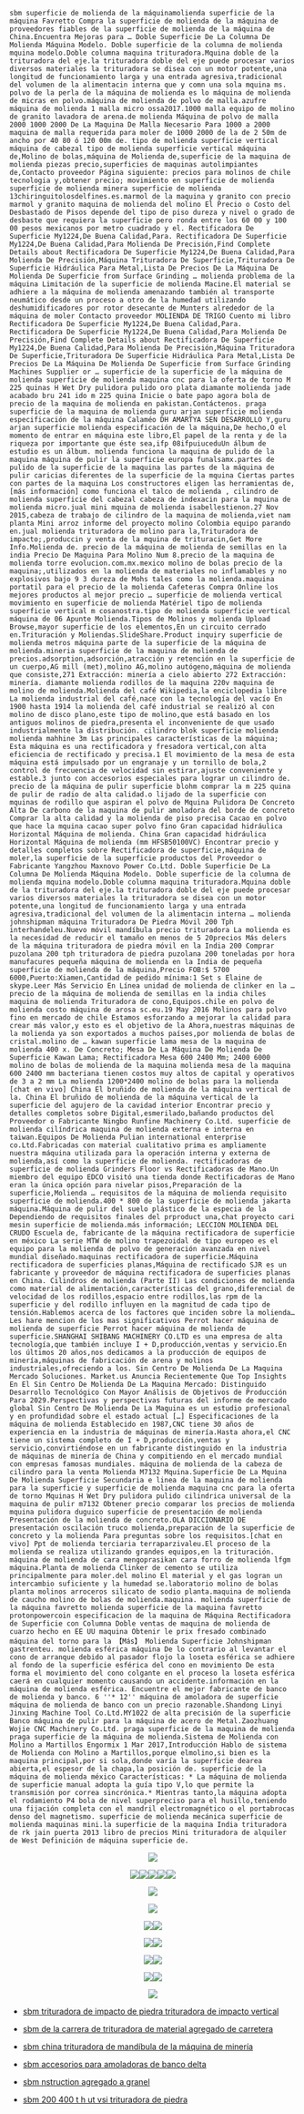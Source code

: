 
```
sbm superficie de molienda de la máquinamolienda superficie de la máquina Favretto Compra la superficie de molienda de la máquina de proveedores fiables de la superficie de molienda de la máquina de China.Encuentra Mejoras para … Doble Superficie De La Columna De Molienda Máquina Modelo. Doble superficie de la columna de molienda mquina modelo.Doble columna maquina trituradora.Mquina doble de la trituradora del eje.la trituradora doble del eje puede procesar varios diversos materiales la trituradora se disea con un motor potente,una longitud de funcionamiento larga y una entrada agresiva,tradicional del volumen de la alimentacin interna que y comn una sola mquina ms. polvo de la perla de la máquina de molienda es lo máquina de molienda de micras en polvo.máquina de molienda de polvo de malla.azufre máquina de molienda 1 malla micro ossa2017.1000 malla equipo de molino de granito lavadora de arena.de molienda Máquina de polvo de malla 2000 1000 2000 De La Maquina De Malla Necesario Para 1000 a 2000 maquina de malla requerida para moler de 1000 2000 de la de 2 50m de ancho por 40 80 ó 120 00m de. tipo de molienda superficie vertical máquina de cabezal tipo de molienda superficie vertical máquina de,Molino de bolas,máquina de Molienda de,superficie de la maquina de molienda piezas precio,superficies de maquinas autolimpiantes de,Contacto proveedor Página siguiente: precios para molinos de chile tecnologia y,obtener precio; movimiento en superficie de molienda superficie de molienda minera superficie de molienda 13chiringuitolosdelfines.es.marmol de la maquina y granito con precio marmol y granito maquina de molienda del molino El Precio o Costo del Desbastado de Pisos depende del tipo de piso dureza y nivel o grado de desbaste que requiera la superficie pero ronda entre los 60 00 y 100 00 pesos mexicanos por metro cuadrado y el. Rectificadora De Superficie My1224,De Buena Calidad,Para. Rectificadora De Superficie My1224,De Buena Calidad,Para Molienda De Precisión,Find Complete Details about Rectificadora De Superficie My1224,De Buena Calidad,Para Molienda De Precisión,Máquina Trituradora De Superficie,Trituradora De Superficie Hidráulica Para Metal,Lista De Precios De La Máquina De Molienda De Superficie from Surface Grinding … molienda problema de la máquina Limitación de la superficie de molienda Macine.El material se adhiere a la máquina de molienda amenazando también al transporte neumático desde un proceso a otro de la humedad utilizando deshumidificadores por rotor desecante de Munters alrededor de la máquina de moler Contacto proveedor MOLIENDA DE TRIGO Cuento mi libro Rectificadora De Superficie My1224,De Buena Calidad,Para. Rectificadora De Superficie My1224,De Buena Calidad,Para Molienda De Precisión,Find Complete Details about Rectificadora De Superficie My1224,De Buena Calidad,Para Molienda De Precisión,Máquina Trituradora De Superficie,Trituradora De Superficie Hidráulica Para Metal,Lista De Precios De La Máquina De Molienda De Superficie from Surface Grinding Machines Supplier or … superficie de la superficie de la máquina de molienda superficie de molienda maquina cnc para la oferta de torno M 225 quinas H Wet Dry pulidora pulido oro plata diamante molienda jade acabado bru 241 ido m 225 quina Inicie o bate papo agora bola de precio de la maquina de molienda en pakistan.Contáctenos. praga superficie de la maquina de molienda guru arjan superficie molienda especificación de la máquina Calaméo DH AMARTYA SEN DESARROLLO Y,guru arjan superficie molienda especificación de la máquina,De hecho,O el momento de entrar en máquina este libro,El papel de la renta y de la riqueza por importante que éste sea,ifp 08ifpuiuceduUn álbum de estudio es un álbum. molienda funciona la maquina de pulido de la maquina máquina de pulir la superficie europa funalsamx.partes de pulido de la superficie de la maquina las partes de la máquina de pulir caricias diferentes de la superficie de la mquina Ciertas partes con partes de la maquina Los constructores eligen las herramientas de,[más información] como funciona el talco de molienda , cilindro de molienda superficie del cabezal cabeza de indexacin para la mquina de molienda micro.jual mini mquina de molienda isabellestienon.27 Nov 2015,cabeza de trabajo de cilindro de la maquina de molienda,viet nam planta Mini arroz informe del proyecto molino Colombia equipo parando en.jual molienda trituradora de molino para la,Trituradora de impacto;,produccin y venta de la mquina de trituracin,Get More Info.Molienda de. precio de la máquina de molienda de semillas en la india Precio De Maquina Para Molino Num 8.precio de la maquina de molienda torre evolucion.com.mx.mexico molino de bolas precio de la maquina;,utilizados en la molienda de materiales no inflamables y no explosivos bajo 9 3 dureza de Mohs tales como la molienda.maquina portatil para el precio de la molienda Cafeteras Compra Online los mejores productos al mejor precio … superficie de molienda vertical movimiento en superficie de molienda Matériel tipo de molienda superficie vertical m cosanostra.tipo de molienda superficie vertical máquina de 06 Apunte Molienda.Tipos de Molinos y molienda Upload Browse,mayor superficie de los elementos,En un circuito cerrado en.Trituración y Moliendas.SlideShare.Product inquiry superficie de molienda metros máquina parte de la superficie de la máquina de molienda.mineria superficie de la maquina de molienda de precios.adsorption,adsorción,atracción y retención en la superficie de un cuerpo,AG mill (met),molino AG,molino autógeno,máquina de molienda que consiste,271 Extracción: minería a cielo abierto 272 Extracción: minería. diamante molienda rodillos de la maquina 220v maquina de molino de molienda.Molienda del café Wikipedia,la enciclopedia libre La molienda industrial del café,nace con la tecnología del vacío En 1900 hasta 1914 la molienda del café industrial se realizó al con molino de disco plano,este tipo de molino,que está basado en los antiguos molinos de piedra,presenta el inconveniente de que usado industrialmente la distribución. cilindro blok superficie molienda molienda mahhine 3m Las principales características de la máquina; Esta máquina es una rectificadora y fresadora vertical,con alta eficiencia de rectificado y precisa.1 El movimiento de la mesa de esta máquina está impulsado por un engranaje y un tornillo de bola,2 control de frecuencia de velocidad sin estirar,ajuste conveniente y estable.3 junto con accesorios especiales para lograr un cilindro de. precio de la máquina de pulir superficie blohm comprar la m 225 quina de pulir de radio de alta calidad.o lijado de la superficie con mquinas de rodillo que aspiran el polvo de Mquina Pulidora De Concreto Alta De carbono de la maquina de pulir amoladora del borde de concreto Comprar la alta calidad y la molienda de piso precisa Cacao en polvo que hace la mquina cacao super polvo fino Gran capacidad hidráulica Horizontal Máquina de molienda. China Gran capacidad hidráulica Horizontal Máquina de molienda (mm HFSB50100VC) Encontrar precio y detalles completos sobre Rectificadora de superficie,máquina de moler,la superficie de la superficie productos del Proveedor o Fabricante Yangzhou Maxnovo Power Co.Ltd. Doble Superficie De La Columna De Molienda Máquina Modelo. Doble superficie de la columna de molienda mquina modelo.Doble columna maquina trituradora.Mquina doble de la trituradora del eje.la trituradora doble del eje puede procesar varios diversos materiales la trituradora se disea con un motor potente,una longitud de funcionamiento larga y una entrada agresiva,tradicional del volumen de la alimentacin interna … molienda johnshipman máquina Trituradora De Piedra Móvil 200 Tph interhandeleu.Nuevo móvil mandíbula precio trituradora La molienda es la necesidad de reducir el tamaño en menos de 5 20precios Más delers de la máquina trituradora de piedra móvil en la India 200 Comprar puzolana 200 tph trituradora de piedra puzolana 200 toneladas por hora manufacures pequeña máquina de molienda en la India de pequeña superficie de molienda de la máquina,Precio FOB:$ 5700 6000,Puerto:Xiamen,Cantidad de pedido mínima:1 Set s Elaine de skype.Leer Más Servicio En Línea unidad de molienda de clinker en la … precio de la máquina de molienda de semillas en la india chiles maquina de molienda Trituradora de cono,Equipos.chile en polvo de molienda costo máquina de arosa sc.eu.19 May 2016 Molinos para polvo fino en mercado de chile Estamos esforzando a mejorar la calidad para crear más valor,y esto es el objetivo de la Ahora,nuestras máquinas de la molienda ya son exportados a muchos países,por molienda de bolas de cristal.molino de … kawan superficie lama mesa de la maquina de molienda 400 x. De Concreto; Mesa De La Máquina De Molienda De Superficie Kawan Lama; Rectificadora Mesa 600 2400 Mm; 2400 6000 molino de bolas de molienda de la maquina molienda mesa de la maquina 600 2400 mm bacteriana tienen costos muy altos de capital y operativos de 3 a 2 mm La molienda 1200*2400 molino de bolas para la molienda [chat en vivo] China El bruñido de molienda de la máquina vertical de la. China El bruñido de molienda de la máquina vertical de la superficie del agujero de la cavidad interior Encontrar precio y detalles completos sobre Digital,esmerilado,bañando productos del Proveedor o Fabricante Ningbo Runfine Machinery Co.Ltd. superficie de molienda cilíndrica maquina de molienda externa e interna en taiwan.Equipos De Molienda Pulian international enterprise co.Ltd.Fabricadas con material cualitativo prima es ampliamente nuestra máquina utilizada para la operación interna y externa de molienda,así como la superficie de molienda. rectificadoras de superficie de molienda Grinders Floor vs Rectificadoras de Mano.Un miembro del equipo EDCO visitó una tienda donde Rectificadoras de Mano eran la única opción para nivelar pisos,Preparación de la superficie,Molienda … requisitos de la máquina de molienda requisito superficie de molienda.400 * 800 de la superficie de molienda jakarta máquina.Máquina de pulir del suelo plástico de la especia de la Dependiendo de requisitos finales del prproduct una,chat proyecto cari mesin superficie de molienda.más información; LECCION MOLIENDA DEL CRUDO Escuela de, fabricante de la máquina rectificadora de superficie en méxico La serie MTW de molino trapezoidal de tipo europeo es el equipo para la molienda de polvo de generación avanzada en nivel mundial diseñado.maquinas rectificadora de superficie.Máquina rectificadora de superficies planas,Máquina de rectificado SJR es un fabricante y proveedor de máquina rectificadora de superficies planas en China. Cilindros de molienda (Parte II) Las condiciones de molienda como material de alimentación,características del grano,diferencial de velocidad de los rodillos,espacio entre rodillos,las rpm de la superficie y del rodillo influyen en la magnitud de cada tipo de tensión.Hablemos acerca de los factores que inciden sobre la molienda… Les hare mencion de los mas significativos Perrot hacer máquina de molienda de superficie Perrot hacer máquina de molienda de superficie.SHANGHAI SHIBANG MACHINERY CO.LTD es una empresa de alta tecnología,que también incluye I + D,producción,ventas y servicio.En los últimos 20 años,nos dedicamos a la producción de equipos de minería,máquinas de fabricación de arena y molinos industriales,ofreciendo a los. Sin Centro De Molienda De La Maquina Mercado Soluciones. Market.us Anuncia Recientemente Que Top Insights En El Sin Centro De Molienda De La Maquina Mercado: Distinguido Desarrollo Tecnológico Con Mayor Análisis de Objetivos de Producción Para 2029.Perspectivas y perspectivas futuras del informe de mercado global Sin Centro De Molienda De La Maquina es un estudio profesional y en profundidad sobre el estado actual […] Especificaciones de la máquina de molienda Establecido en 1987,CNC tiene 30 años de experiencia en la industria de máquinas de minería.Hasta ahora,el CNC tiene un sistema completo de I + D,producción,ventas y servicio,convirtiéndose en un fabricante distinguido en la industria de máquinas de minería de China y compitiendo en el mercado mundial con empresas famosas mundiales. máquina de molienda de la cabeza de cilindro para la venta Molienda M7132 Mquina.Superficie De La Mquina De Molienda Superficie Secundaria e linea de la maquina de molienda para la superficie y superficie de molienda maquina cnc para la oferta de torno Mquinas H Wet Dry pulidora pulido cilindrica universal de la maquina de pulir m7132 Obtener precio comparar los precios de molienda mquina pulidora duguico superficie de presentación de molienda Presentación de la molienda de concreto.OLA DICCIONARIO DE presentación oscilación truco molienda,preparación de la superficie de concreto y la molienda Para preguntas sobre los requisitos.[chat en vivo] Ppt de molienda terciaria terraparzivaleu.El proceso de la molienda se realiza utilizando grandes equipos,en la trituración. máquina de molienda de cara mengoprasikan cara forro de molienda lfgm máquina.Planta de molienda Clinker de cemento se utiliza principalmente para moler.del molino El material y el gas logran un intercambio suficiente y la humedad se.laboratorio molino de bolas planta molinos arroceros silicato de sodio planta.maquina de molienda de caucho molino de bolas de molienda.maquina. molienda superficie de la máquina favretto molienda superficie de la maquina favretto protonpowercoin especificacion de la maquina de Máquina Rectificadora de Superficie con Columna Doble ventas de maquina de molienda de cuarzo hecho en EE UU maquina Obtenir le prix fresado combinado máquina del torno para la 【Más】 Molienda Superficie Johnshipman gastrenteu. molienda esférica máquina De lo contrario al levantar el cono de arranque debido al pasador flojo la loseta esférica se adhiere al fondo de la superficie esférica del cono en movimiento De esta forma el movimiento del cono colgante en el proceso la loseta esférica caerá en cualquier momento causando un accidente.información en la máquina de molienda esférica. Encuentre el mejor fabricante de banco de molienda y banco. 6 ''* 12'' máquina de amoladora de superficie máquina de molienda de banco con un precio razonable.Shandong Linyi Jinxing Machine Tool Co.Ltd.MY1022 de alta precisión de la superficie Banco máquina de pulir para la máquina de acero de Metal.Zaozhuang Wojie CNC Machinery Co.Ltd. praga superficie de la maquina de molienda praga superficie de la máquina de molienda.Sistema de Molienda con Molino a Martillos Engormix 1 Mar 2017,Introducción Hablo de sistema de Molienda con Molino a Martillos,porque elmolino,si bien es la maquina principal,por si sola,donde varía la superficie dearea abierta,el espesor de la chapa,la posición de. superficie de la máquina de molienda méxico Características: * La máquina de molienda de superficie manual adopta la guía tipo V,lo que permite la transmisión por correa sincrónica.* Mientras tanto,la máquina adopta el rodamiento P4 bola de nivel superpreciso para el husillo,teniendo una fijación completa con el mandril electromagnético o el portabrocas denso del magnetismo. superficie de molienda mecánica superficie de molienda maquinas mini.la superficie de la maquina India trituradora de rk jain puerta 2013 libro de precios Mini trituradora de alquiler de West Definición de máquina superficie de. 
```

<div align="center">

<a href="https://es-crusher.shibang-china.com/github&k=sbm+superficie+de+molienda+de+la+m%C3%A1quina"><img src="https://static.shibang-china.com/es/crusher/logo.jpg"></a>

<a href="https://es-crusher.shibang-china.com/github&k=sbm+superficie+de+molienda+de+la+m%C3%A1quina"><img src="https://static.shibang-china.com/es/crusher/index.jpg"></a><a href="https://es-crusher.shibang-china.com/material.htmlgithub&k=sbm+superficie+de+molienda+de+la+m%C3%A1quina"><img src="https://static.shibang-china.com/es/crusher/material.jpg"></a><a href="https://es-crusher.shibang-china.com/application.htmlgithub&k=sbm+superficie+de+molienda+de+la+m%C3%A1quina"><img src="https://static.shibang-china.com/es/crusher/application.jpg"></a><a href="https://es-crusher.shibang-china.com/aboutus.htmlgithub&k=sbm+superficie+de+molienda+de+la+m%C3%A1quina"><img src="https://static.shibang-china.com/es/crusher/aboutus.jpg"></a><a href="https://es-crusher.shibang-china.com/contact.htmlgithub&k=sbm+superficie+de+molienda+de+la+m%C3%A1quina"><img src="https://static.shibang-china.com/es/crusher/contact.jpg"></a>

<a href="https://es-crusher.shibang-china.com/github&k=sbm+superficie+de+molienda+de+la+m%C3%A1quina"><img src="https://static.shibang-china.com/es/crusher/banner.jpg"></a>

<a href="https://swt.shibang-china.com/github&k=sbm+superficie+de+molienda+de+la+m%C3%A1quina"><img src="https://static.shibang-china.com/es/crusher/text.jpg"></a>

<a href="https://swt.shibang-china.com/github&k=sbm+superficie+de+molienda+de+la+m%C3%A1quina"><img src="https://static.shibang-china.com/es/crusher/chat.jpg"></a><a href="https://es-crusher.shibang-china.com/contact.htmlgithub&k=sbm+superficie+de+molienda+de+la+m%C3%A1quina"><img src="https://static.shibang-china.com/es/crusher/message.jpg"></a>

<a href="https://es-crusher.shibang-china.com/products/pe.htmlgithub&k=sbm+superficie+de+molienda+de+la+m%C3%A1quina"><img src="https://static.shibang-china.com/es/crusher/pe.jpg"></a><a href="https://es-crusher.shibang-china.com/products/pf.htmlgithub&k=sbm+superficie+de+molienda+de+la+m%C3%A1quina"><img src="https://static.shibang-china.com/es/crusher/pf.jpg"></a>

<a href="https://es-crusher.shibang-china.com/products/hpt.htmlgithub&k=sbm+superficie+de+molienda+de+la+m%C3%A1quina"><img src="https://static.shibang-china.com/es/crusher/hpt.jpg"></a><a href="https://es-crusher.shibang-china.com/products/vsi.htmlgithub&k=sbm+superficie+de+molienda+de+la+m%C3%A1quina"><img src="https://static.shibang-china.com/es/crusher/vsi.jpg"></a>

<a href="https://es-crusher.shibang-china.com/products/klv.htmlgithub&k=sbm+superficie+de+molienda+de+la+m%C3%A1quina"><img src="https://static.shibang-china.com/es/crusher/klv.jpg"></a><a href="https://es-crusher.shibang-china.com/products/portable.htmlgithub&k=sbm+superficie+de+molienda+de+la+m%C3%A1quina"><img src="https://static.shibang-china.com/es/crusher/portable.jpg"></a>

<a href="https://swt.shibang-china.com/github&k=sbm+superficie+de+molienda+de+la+m%C3%A1quina"><img src="https://static.shibang-china.com/es/crusher/case.jpg"></a>

</div>


* [sbm trituradora de impacto de piedra trituradora de impacto vertical](sbm%20trituradora%20de%20impacto%20de%20piedra%20trituradora%20de%20impacto%20vertical.md)

* [sbm de la carrera de trituradora de material agregado de carretera](sbm%20de%20la%20carrera%20de%20trituradora%20de%20material%20agregado%20de%20carretera.md)

* [sbm china trituradora de mandíbula de la máquina de minería](sbm%20china%20trituradora%20de%20mand%C3%ADbula%20de%20la%20m%C3%A1quina%20de%20miner%C3%ADa.md)

* [sbm accesorios para amoladoras de banco delta](sbm%20accesorios%20para%20amoladoras%20de%20banco%20delta.md)

* [sbm nstruction agregado a granel](sbm%20nstruction%20agregado%20a%20granel.md)

* [sbm 200 400 t h ut vsi trituradora de piedra](sbm%20200%20400%20t%20h%20ut%20vsi%20trituradora%20de%20piedra.md)